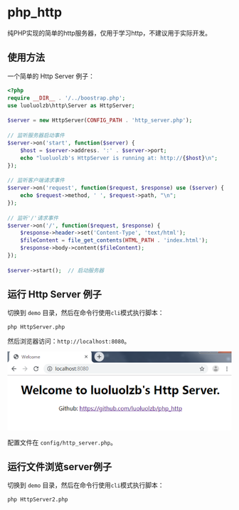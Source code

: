 # php_http
纯PHP实现的简单的http服务器，仅用于学习http，不建议用于实际开发。

## 使用方法
一个简单的 Http Server 例子：
```php
<?php
require __DIR__ . '/../boostrap.php';
use luoluolzb\http\Server as HttpServer;

$server = new HttpServer(CONFIG_PATH . 'http_server.php');

// 监听服务器启动事件
$server->on('start', function($server) {
	$host = $server->address. ':' . $server->port;
	echo "luoluolzb's HttpServer is running at: http://{$host}\n";
});

// 监听客户端请求事件
$server->on('request', function($request, $response) use ($server) {
	echo $request->method, ' ', $request->path, "\n";
});

// 监听'/'请求事件
$server->on('/', function($request, $response) {
	$response->header->set('Content-Type', 'text/html');
	$fileContent = file_get_contents(HTML_PATH . 'index.html');
	$response->body->content($fileContent);
});

$server->start();  // 启动服务器

```

## 运行 Http Server 例子
切换到 `demo` 目录，然后在命令行使用`cli`模式执行脚本：
```shell
php HttpServer.php
```

然后浏览器访问：`http://localhost:8080`。

![welcome](https://github.com/luoluolzb/php_http/blob/master/screenshots/welcome.png?raw=true)

配置文件在 `config/http_server.php`。

## 运行文件浏览server例子
切换到 `demo` 目录，然后在命令行使用`cli`模式执行脚本：
```shell
php HttpServer2.php
```
